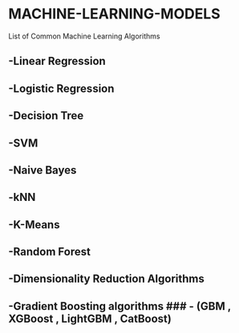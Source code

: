 # MACHINE-LEARNING-MODELS
List of Common Machine Learning Algorithms

## -Linear Regression
## -Logistic Regression
## -Decision Tree
## -SVM
## -Naive Bayes
## -kNN
## -K-Means
## -Random Forest
## -Dimensionality Reduction Algorithms

## -Gradient Boosting algorithms ### -  (GBM , XGBoost , LightGBM , CatBoost)





